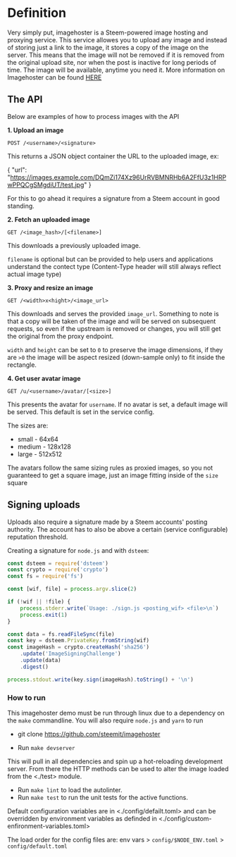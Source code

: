 # Definition

Very simply put, imagehoster is a Steem-powered image hosting and proxying service. This service allowes you to upload any image and instead of storing just a link to the image, it stores a copy of the image on the server. This means that the image will not be removed if it is removed from the original upload site, nor when the post is inactive for long periods of time. The image will be available, anytime you need it.
More information on Imagehoster can be found [HERE](https://github.com/steemit/imagehoster/blob/master/README.md)

## The API

Below are examples of how to process images with the API

**1. Upload an image**

`POST /<username>/<signature>`

This returns a JSON object container the URL to the uploaded image, ex:

{
    "url": "https://images.example.com/DQmZi174Xz96UrRVBMNRHb6A2FfU3z1HRPwPPQCgSMgdiUT/test.jpg"
}

For this to go ahead it requires a signature from a Steem account in good standing.

**2. Fetch an uploaded image**

`GET /<image_hash>/[<filename>]`

This downloads a previously uploaded image.

`filename` is optional but can be provided to help users and applications understand the contect type (Content-Type header will still always reflect actual image type)

**3. Proxy and resize an image**

`GET /<width>x<hight>/<image_url>`

This downloads and serves the provided `image_url`. Something to note is that a copy will be taken of the image and will be served on subsequent requests, so even if the upstream is removed or changes, you will still get the original from the proxy endpoint.

`width` and `height` can be set to `0` to preserve the image dimensions, if they are `>0` the image will be aspect resized (down-sample only) to fit inside the rectangle.

**4. Get user avatar image**

`GET /u/<username>/avatar/[<size>]`

This presents the avatar for `username`. If no avatar is set, a default image will be served. This default is set in the service config.

The sizes are:
 * small - 64x64
 * medium - 128x128
 * large - 512x512

The avatars follow the same sizing rules as proxied images, so you not guaranteed to get a square image, just an image fitting inside of the `size` square

## Signing uploads

Uploads also require a signature made by a Steem accounts' posting authority. The account has to also be above a certain (service configurable) reputation threshold.

Creating a signature for `node.js` and with `dsteem`:

```javascript
const dsteem = require('dsteem')
const crypto = require('crypto')
const fs = require('fs')

const [wif, file] = process.argv.slice(2)

if (!wif || !file) {
    process.stderr.write(`Usage: ./sign.js <posting_wif> <file>\n`)
    process.exit(1)
}

const data = fs.readFileSync(file)
const key = dsteem.PrivateKey.fromString(wif)
const imageHash = crypto.createHash('sha256')
    .update('ImageSigningChallenge')
    .update(data)
    .digest()

process.stdout.write(key.sign(imageHash).toString() + '\n')
```

### How to run

This imagehoster demo must be run through linux due to a dependency on the `make` commandline.
You will also require `node.js` and `yarn` to run

* git clone https://github.com/steemit/imagehoster

* Run `make devserver`

This will pull in all dependencies and spin up a hot-reloading development server. From there the HTTP methods can be used to alter the image loaded from the <./test> module.

* Run `make lint` to load the autolinter.
* Run `make test` to run the unit tests for the active functions.

Default configuration variables are in <./config/defailt.toml> and can be overridden by environment variables as definded in <./config/custom-enfironment-variables.toml>

The load order for the config files are: env vars > `config/$NODE_ENV.toml` > `config/default.toml`
